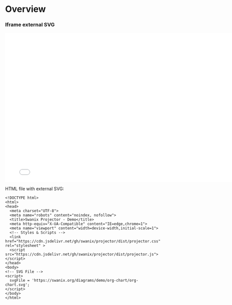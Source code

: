 # Overview

### Iframe external SVG

<iframe allowfullscreen frameborder="0" style="width:780px; height:480px" src="./demo/"></iframe>

HTML file with external SVG:

```
<!DOCTYPE html>
<html>
<head>
  <meta charset="UTF-8">
  <meta name="robots" content="noindex, nofollow">
  <title>Swanix Projector - Demo</title>
  <meta http-equiv="X-UA-Compatible" content="IE=edge,chrome=1">
  <meta name="viewport" content="width=device-width,initial-scale=1">
  <!-- Styles & Scripts -->
  <link href="https://cdn.jsdelivr.net/gh/swanix/projector/dist/projector.css" rel="stylesheet" >
  <script src="https://cdn.jsdelivr.net/gh/swanix/projector/dist/projector.js"></script>
</head>
<body>
<!-- SVG File -->
<script>
  svgFile = 'https://swanix.org/diagrams/demo/org-chart/org-chart.svg';
</script>
</body>
</html>
```
